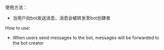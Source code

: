 使用方法：
- 当用户向bot发送消息，消息会被转发至bot创建者

How to use:
- When users send messages to the bot, messages will be forwarded to the bot creator
